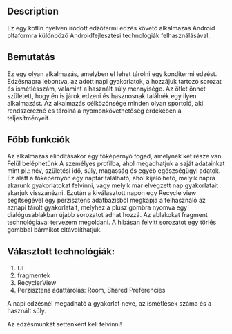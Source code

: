 ## Description

Ez egy kotlin nyelven íródott edzőtermi edzés követő alkalmazás Android pltaformra különböző Androidfejlesztési technológiák felhasználásával. 
## Bemutatás
Ez egy olyan alkalmazás, amelyben el lehet tárolni egy konditermi edzést. Edzésnapra lebontva, az adott napi gyakorlatok, a hozzájuk tartozó sorozat és ismétlésszám, valamint a használt súly mennyisége. Az ötlet önnét született, hogy én is járok edzeni és hasznosnak találnék egy ilyen alkalmazást. Az alkalmazás célközönsége minden olyan sportoló, aki rendszerezné és tárolná a nyomonkövethetőség érdekében a teljesítményeit.

## Főbb funkciók
Az alkalmazás elindításakor egy főképernyő fogad, amelynek két része van. Felül beléphetünk A személyes profilba, ahol megadhatjuk a saját adatainkat mint pl.: név, születési idő, súly, magasság és egyéb egészségügyi adatok. Ez alatt a főképernyőn egy naptár található, ahol kijelölhető, melyik napra akarunk gyakorlatokat felvinni, vagy melyik már elvégzett nap gyakorlatait akarjuk visszanézni. Ezután a kiválasztott napon egy Recycle view segítségével egy perzisztens adatbázisból megkapja a felhasználó az aznapi tárolt gyakorlatait, melyhez a plusz gombra nyomva egy dialógusablakban újabb sorozatot adhat hozzá. Az ablakokat fragment technológiával tervezem megoldani. A hibásan felvitt sorozatot egy törlés gombbal bármikot eltávolíthatjuk.

## Választott technológiák:
1. UI
2. fragmentek
3. RecyclerView
4. Perzisztens adattárolás: Room, Shared Preferencies


A napi edzésnél megadható a gyakorlat neve, az ismétlések száma és a használt súly.

Az edzésmunkát settenként kell felvinni!


